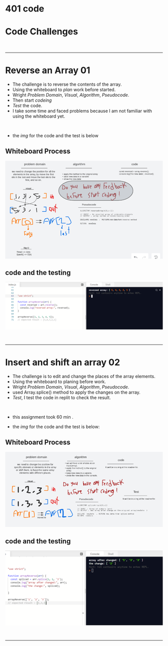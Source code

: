 # 401 code

# Code Challenges

<br> <hr>

# Reverse an Array 01

- The challenge is to reverse the contents of the array.
- Using the whiteboard to _plan_ work before started.
- Wright _Problem Domain_, _Visual_, _Algorithm_, _Pseudocode_.
- Then start _codeing_
- _Test_ the code.
- I take some time and faced problems because I am not familiar with using the whiteboard yet.

<br>

- the _img_ for the code and the test is below

## Whiteboard Process

![array-reverse](./img/array-reverse.PNG)

## code and the testing

![array-reverse](./img/Code-challeng01.2.PNG)

<!-- //////////////////////////////////////////////////////////////////////////////////////////// -->

<br> <hr>

# Insert and shift an array 02

- The challenge is to edit and change the places of the array elements.
- Using the whiteboard to planing before work.
- Wright _Problem Domain_, _Visual_, _Algorithm_, _Pseudocode_.
- used Array.splice() method to apply the changes on the array.
- _Test_, I test the code in replit to check the result.

<br>

- this assignment took 60 min .

* the _img_ for the code and the test is below:

## Whiteboard Process

![array-insert-shift](./img/Code-challeng02.1.PNG)

## code and the testing

![array-insert-shift](./img/Code-challeng02.2.PNG)

<!-- //////////////////////////////////////////////////////////////////////////////////////////// -->

<br> <hr>
